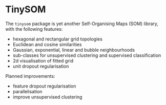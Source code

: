 # TinySOM
The `tinysom` package is yet another Self-Organising Maps (SOM) library, with the following features:

- hexagonal and rectangular grid topologies
- Euclidean and cosine similarities
- Gaussian, exponential, linear and bubble neighbourhoods
- sub-classes for unsupervised clustering and supervised classification
- 2d visualisation of fitted grid
- unit dropout regularisation

Planned improvements:
- feature dropout regularisation
- parallelisation
- improve unsupervised clustering
